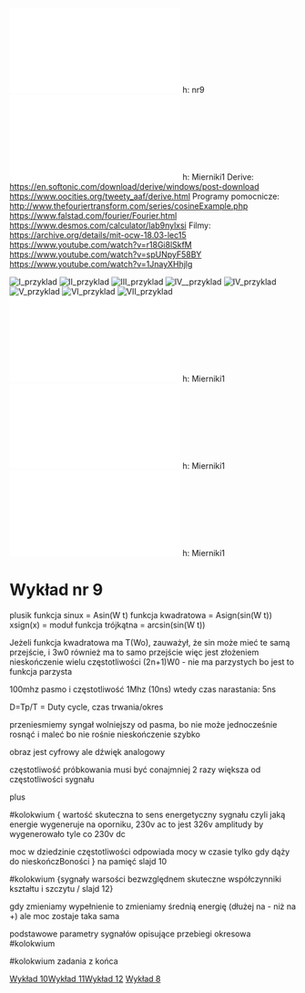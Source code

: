 ![Wnr9](Notatki/Semestr%201/Miernictwo%20w%20informatyce%20i%20telekomunikacji/Wyk%C5%82ady/Wyk%C5%82ad%207/Wnr9.pdf) h: nr9
![Derive6_wprowadzenie](Notatki/Semestr%201/Miernictwo%20w%20informatyce%20i%20telekomunikacji/Wyk%C5%82ady/Wyk%C5%82ad%207/Derive6_wprowadzenie.pdf) h: Mierniki1
Derive:
https://en.softonic.com/download/derive/windows/post-download
https://www.oocities.org/tweety_aaf/derive.html
Programy pomocnicze:
http://www.thefouriertransform.com/series/cosineExample.php
https://www.falstad.com/fourier/Fourier.html
https://www.desmos.com/calculator/lab9nylxsi
Filmy:
https://archive.org/details/mit-ocw-18.03-lec15
https://www.youtube.com/watch?v=r18Gi8lSkfM
https://www.youtube.com/watch?v=spUNpyF58BY
https://www.youtube.com/watch?v=1JnayXHhjlg

![I_przyklad](Notatki/Semestr%201/Miernictwo%20w%20informatyce%20i%20telekomunikacji/Wyk%C5%82ady/Wyk%C5%82ad%207/I_przyklad.mth)
![II_przyklad](Notatki/Semestr%201/Miernictwo%20w%20informatyce%20i%20telekomunikacji/Wyk%C5%82ady/Wyk%C5%82ad%207/II_przyklad.mth)
![III_przyklad](Notatki/Semestr%201/Miernictwo%20w%20informatyce%20i%20telekomunikacji/Wyk%C5%82ady/Wyk%C5%82ad%207/III_przyklad.mth)
![IV__przyklad](Notatki/Semestr%201/Miernictwo%20w%20informatyce%20i%20telekomunikacji/Wyk%C5%82ady/Wyk%C5%82ad%207/IV__przyklad.mth)
![IV_przyklad](Notatki/Semestr%201/Miernictwo%20w%20informatyce%20i%20telekomunikacji/Wyk%C5%82ady/Wyk%C5%82ad%207/IV_przyklad.mth)
![V_przyklad](Notatki/Semestr%201/Miernictwo%20w%20informatyce%20i%20telekomunikacji/Wyk%C5%82ady/Wyk%C5%82ad%207/V_przyklad.mth)
![VI_przyklad](Notatki/Semestr%201/Miernictwo%20w%20informatyce%20i%20telekomunikacji/Wyk%C5%82ady/Wyk%C5%82ad%207/VI_przyklad.mth)
![VII_przyklad](Notatki/Semestr%201/Miernictwo%20w%20informatyce%20i%20telekomunikacji/Wyk%C5%82ady/Wyk%C5%82ad%207/VII_przyklad.mth)
![Podstawy_analizy_widmowej_Hewlett-Packard](Notatki/Semestr%201/Miernictwo%20w%20informatyce%20i%20telekomunikacji/Wyk%C5%82ady/Wyk%C5%82ad%207/Podstawy_analizy_widmowej_Hewlett-Packard.pdf) h: Mierniki1
![TRANSFOMS_and_SERIES](Notatki/Semestr%201/Miernictwo%20w%20informatyce%20i%20telekomunikacji/Wyk%C5%82ady/Wyk%C5%82ad%207/TRANSFOMS_and_SERIES.pdf) h: Mierniki1
![Zadania_Derive6_Fourier_podstawy_opis_plików_zadań_I_do_VII](Notatki/Semestr%201/Miernictwo%20w%20informatyce%20i%20telekomunikacji/Wyk%C5%82ady/Wyk%C5%82ad%207/Zadania_Derive6_Fourier_podstawy_opis_plik%C3%B3w_zada%C5%84_I_do_VII.pdf) h: Mierniki1

# Wykład nr 9


plusik
funkcja sinux = Asin(W t)
funkcja kwadratowa = Asign(sin(W t))
xsign(x) = moduł
funkcja trójkątna = arcsin(sin(W t))

Jeżeli funkcja kwadratowa ma T(Wo), zauważył, że sin może mieć te samą przejście, i 3w0 również ma to samo przejście więc jest złożeniem nieskończenie wielu częstotliwości (2n+1)W0 - nie ma parzystych bo jest to funkcja parzysta

100mhz pasmo i  częstotliwość 1Mhz (10ns)  wtedy czas narastania: 5ns

D=Tp/T =  Duty cycle, czas trwania/okres

przeniesmiemy syngał wolniejszy od pasma, bo nie może jednocześnie rosnąć i maleć bo nie rośnie nieskończenie szybko

obraz jest cyfrowy ale dźwięk analogowy

częstotliwość próbkowania musi być conajmniej 2 razy większa od częstotliwości sygnału

plus

#kolokwium {
wartość skuteczna to sens energetyczny sygnału
czyli jaką energie wygeneruje na oporniku, 230v ac to jest 326v amplitudy by wygenerowało tyle co 230v dc

moc w dziedzinie częstotliwości odpowiada mocy w czasie tylko gdy dąży do nieskończBoności
} na pamięć slajd 10 

#kolokwium {sygnały warsości bezwzględnem skuteczne współczynniki kształtu i szczytu / slajd 12}

gdy zmieniamy wypełnienie to zmieniamy średnią energię (dłużej na - niż na +) ale moc zostaje taka sama

podstawowe parametry sygnałów opisujące przebiegi okresowa #kolokwium 

#kolokwium zadania z końca










[Wykład 10](Notatki/Semestr%201/Analiza%20matematyczna%201.2A/Wyk%C5%82ady/Wyk%C5%82ad%2010/Wyk%C5%82ad%2010.md)[Wykład 11](Notatki/Semestr%201/Analiza%20matematyczna%201.2A/Wyk%C5%82ady/Wyk%C5%82ad%2011/Wyk%C5%82ad%2011.md)[Wykład 12](Notatki/Semestr%201/Analiza%20matematyczna%201.2A/Wyk%C5%82ady/Wyk%C5%82ad%2012/Wyk%C5%82ad%2012.md) [Wykład 8](Notatki/Semestr%202/Analiza%20matematyczna%202.3A/Wyk%C5%82ady/Wyk%C5%82ad%208/Wyk%C5%82ad%208.md) 